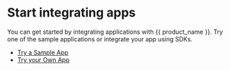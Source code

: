 # Start integrating apps

You can get started by integrating applications with {{ product_name }}. Try one of the sample applications or integrate your app using SDKs.

- [Try a Sample App]({{base_path}}/get-started/try-samples/)
- [Try your Own App]({{base_path}}/get-started/try-your-own-app/)
